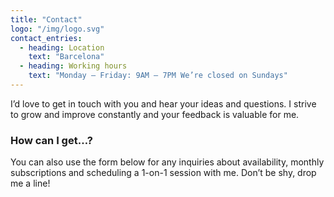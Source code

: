 ```yaml
---
title: "Contact"
logo: "/img/logo.svg"
contact_entries:
  - heading: Location
    text: "Barcelona"
  - heading: Working hours
    text: "Monday – Friday: 9AM – 7PM We’re closed on Sundays"
---
```


I’d love to get in touch with you and hear your ideas and
questions. I strive to grow and improve constantly and your feedback
is valuable for me.

<h3 class="f4 b lh-title mb2">How can I get…?</h3>

You can also use the form below for any inquiries about 
availability, monthly subscriptions and scheduling a 1-on-1 session
with me. Don’t be shy, drop me a line!
